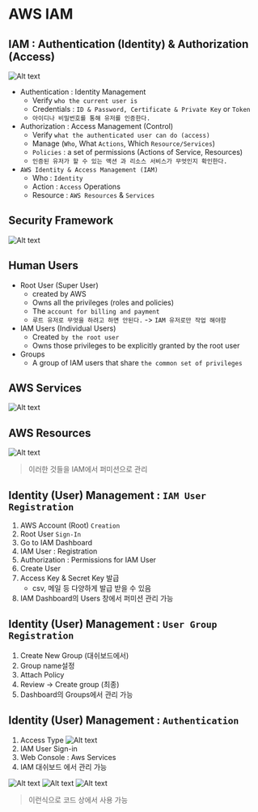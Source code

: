 # AWS IAM 

## IAM : Authentication (Identity) & Authorization (Access)
![Alt text](<Screenshot 2023-10-26 at 7.58.27 AM.png>)
- Authentication : Identity Management
    - Verify `who the current user is`
    - Credentials : `ID & Password, Certificate & Private Key` or `Token`
    - `아이디나 비밀번호를 통해 유저를 인증한다.`
- Authorization : Access Management (Control)
    - Verify `what the authenticated user can do (access)`
    - Manage (`Who`, What `Actions`, Which `Resource/Services`)
    - `Policies` : a set of permissions (Actions of Service, Resources)
    - `인증된 유저가 할 수 있는 액션 과 리소스 서비스가 무엇인지 확인한다.`
- `AWS Identity & Access Management (IAM)`
    - Who : `Identity`
    - Action : `Access` Operations
    - Resource : `AWS Resources` & `Services`

## Security Framework
![Alt text](<Screenshot 2023-10-26 at 8.06.11 AM.png>)

## Human Users
- Root User (Super User)
    - created by AWS
    - Owns all the privileges (roles and policies)
    - The `account for billing and payment`
    - `루트 유저로 무엇을 하려고 하면 안된다.` -> `IAM 유저로만 작업 해야함`
- IAM Users (Individual Users)
    - Created `by the root user`
    - Owns those privileges to be explicitly granted by the root user
- Groups
    - A group of IAM users that share `the common set of privileges`

## AWS Services
![Alt text](<Screenshot 2023-10-26 at 8.09.11 AM.png>)

## AWS Resources
![Alt text](<Screenshot 2023-10-26 at 8.10.00 AM.png>)
> 이러한 것들을 IAM에서 퍼미션으로 관리

## Identity (User) Management : `IAM User Registration`
1. AWS Account (Root) `Creation`
2. Root User `Sign-In`
3. Go to IAM Dashboard
4. IAM User : Registration
5. Authorization : Permissions for IAM User
6. Create User
7. Access Key & Secret Key 발급
    - csv, 메일 등 다양하게 발급 받을 수 있음
8. IAM Dashboard의 Users 창에서 퍼미션 관리 가능

## Identity (User) Management : `User Group Registration`
1. Create New Group (대쉬보드에서)
2. Group name설정
3. Attach Policy 
4. Review -> Create group (최종)
5. Dashboard의 Groups에서 관리 가능

## Identity (User) Management : `Authentication`
1. Access Type
![Alt text](<Screenshot 2023-10-26 at 8.21.54 AM.png>)
2. IAM User Sign-in
3. Web Console : Aws Services
4. IAM 대쉬보드 에서 관리 가능

![Alt text](<Screenshot 2023-10-26 at 8.23.29 AM.png>)
![Alt text](<Screenshot 2023-10-26 at 8.23.42 AM.png>)
![Alt text](<Screenshot 2023-10-26 at 8.23.48 AM.png>)
> 이런식으로 코드 상에서 사용 가능
